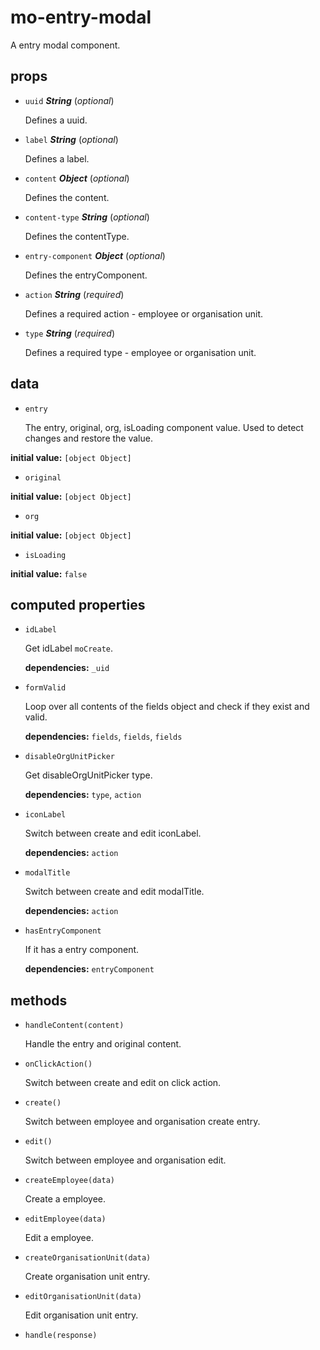 # mo-entry-modal 

A entry modal component. 

## props 

- `uuid` ***String*** (*optional*) 

  Defines a uuid. 

- `label` ***String*** (*optional*) 

  Defines a label. 

- `content` ***Object*** (*optional*) 

  Defines the content. 

- `content-type` ***String*** (*optional*) 

  Defines the contentType. 

- `entry-component` ***Object*** (*optional*) 

  Defines the entryComponent. 

- `action` ***String*** (*required*) 

  Defines a required action - employee or organisation unit. 

- `type` ***String*** (*required*) 

  Defines a required type - employee or organisation unit. 

## data 

- `entry` 

  The entry, original, org, isLoading component value.
  Used to detect changes and restore the value. 

**initial value:** `[object Object]` 

- `original` 

**initial value:** `[object Object]` 

- `org` 

**initial value:** `[object Object]` 

- `isLoading` 

**initial value:** `false` 

## computed properties 

- `idLabel` 

  Get idLabel `moCreate`. 

   **dependencies:** `_uid` 

- `formValid` 

  Loop over all contents of the fields object and check if they exist and valid. 

   **dependencies:** `fields`, `fields`, `fields` 

- `disableOrgUnitPicker` 

  Get disableOrgUnitPicker type. 

   **dependencies:** `type`, `action` 

- `iconLabel` 

  Switch between create and edit iconLabel. 

   **dependencies:** `action` 

- `modalTitle` 

  Switch between create and edit modalTitle. 

   **dependencies:** `action` 

- `hasEntryComponent` 

  If it has a entry component. 

   **dependencies:** `entryComponent` 


## methods 

- `handleContent(content)` 

  Handle the entry and original content. 

- `onClickAction()` 

  Switch between create and edit on click action. 

- `create()` 

  Switch between employee and organisation create entry. 

- `edit()` 

  Switch between employee and organisation edit. 

- `createEmployee(data)` 

  Create a employee. 

- `editEmployee(data)` 

  Edit a employee. 

- `createOrganisationUnit(data)` 

  Create organisation unit entry. 

- `editOrganisationUnit(data)` 

  Edit organisation unit entry. 

- `handle(response)` 


